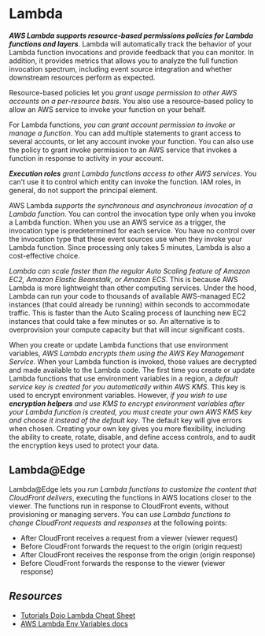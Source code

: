 # Lambda

***AWS Lambda supports resource-based permissions policies for Lambda functions and layers***. Lambda will automatically track the behavior of your Lambda function invocations and provide feedback that you can monitor. In addition, it provides metrics that allows you to analyze the full function invocation spectrum, including event source integration and whether downstream resources perform as expected.

Resource-based policies let you *grant usage permission to other AWS accounts on a per-resource basis*. You also use a resource-based policy to allow an AWS service to invoke your function on your behalf.

For Lambda functions, *you can grant account permission to invoke or manage a function*. You can add multiple statements to grant access to several accounts, or let any account invoke your function. You can also use the policy to grant invoke permission to an AWS service that invokes a function in response to activity in your account. 

_**Execution roles** grant Lambda functions access to other AWS services_. You can’t use it to control which entity can invoke the function. IAM roles, in general, do not support the principal element.

AWS Lambda *supports the synchronous and asynchronous invocation of a Lambda function*. You can control the invocation type only when you invoke a Lambda function. When you use an AWS service as a trigger, the invocation type is predetermined for each service. You have no control over the invocation type that these event sources use when they invoke your Lambda function. Since processing only takes 5 minutes, Lambda is also a cost-effective choice.

*Lambda can scale faster than the regular Auto Scaling feature of Amazon EC2, Amazon Elastic Beanstalk, or Amazon ECS*. This is because AWS Lambda is more lightweight than other computing services. Under the hood, Lambda can run your code to thousands of available AWS-managed EC2 instances (that could already be running) within seconds to accommodate traffic. This is faster than the Auto Scaling process of launching new EC2 instances that could take a few minutes or so. An alternative is to overprovision your compute capacity but that will incur significant costs. 

When you create or update Lambda functions that use environment variables, *AWS Lambda encrypts them using the AWS Key Management Service*. When your Lambda function is invoked, those values are decrypted and made available to the Lambda code. The first time you create or update Lambda functions that use environment variables in a region, a *default service key is created for you automatically within AWS KMS*. This key is used to encrypt environment variables. However, _if you wish to use **encryption helpers** and use KMS to encrypt environment variables after your Lambda function is created, you must create your own AWS KMS key and choose it instead of the default key_. The default key will give errors when chosen. Creating your own key gives you more flexibility, including the ability to create, rotate, disable, and define access controls, and to audit the encryption keys used to protect your data.

## Lambda@Edge

Lambda@Edge lets you _run Lambda functions to customize the content that CloudFront delivers_, executing the functions in AWS locations closer to the viewer. The functions run in response to CloudFront events, without provisioning or managing servers. You can _use Lambda functions to change CloudFront requests and responses_ at the following points:
- After CloudFront receives a request from a viewer (viewer request)
- Before CloudFront forwards the request to the origin (origin request)
- After CloudFront receives the response from the origin (origin response)
- Before CloudFront forwards the response to the viewer (viewer response)


## *Resources*

- [Tutorials Dojo Lambda Cheat Sheet](https://tutorialsdojo.com/aws-lambda/)
- [AWS Lambda Env Variables docs](https://docs.aws.amazon.com/lambda/latest/dg/configuration-envvars.html#env_encrypt)